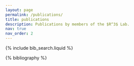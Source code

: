 ```yaml
---
layout: page
permalink: /publications/
title: publications
description: Publications by members of the $R^3$ Lab.
nav: true
nav_order: 2
---
```


<!-- _pages/publications.md -->

<!-- Bibsearch Feature -->

{% include bib_search.liquid %}

<div class="publications">

{% bibliography %}

</div>
